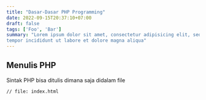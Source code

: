 ```yaml
---
title: "Dasar-Dasar PHP Programming"
date: 2022-09-15T20:37:10+07:00
draft: false
tags: ['Foo', 'Bar']
summary: "Lorem ipsum dolor sit amet, consectetur adipisicing elit, sed do eiusmod
tempor incididunt ut labore et dolore magna aliqua"
---
```


## Menulis PHP

Sintak PHP bisa ditulis dimana saja didalam file


```
// file: index.html



```